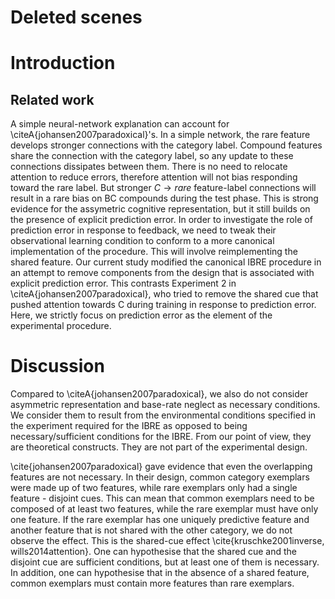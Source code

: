 # Deleted scenes

# Introduction

## Related work

A simple neural-network explanation can account for \citeA{johansen2007paradoxical}'s.
In a simple network, the rare feature develops stronger connections with the category label.
Compound features share the connection with the category label, so any update to these connections dissipates between them.
There is no need to relocate attention to reduce errors, therefore attention will not bias responding toward the rare label.
But stronger $C \to rare$ feature-label connections will result in a rare bias on BC compounds during the test phase.
This is strong evidence for the assymetric cognitive representation, but it still builds on the presence of explicit prediction error.
In order to investigate the role of prediction error in response to feedback, we need to tweak their observational learning condition to conform to a more canonical implementation of the procedure.
This will involve reimplementing the shared feature.
Our current study modified the canonical IBRE procedure in an attempt to remove components from the design that is associated with explicit prediction error.
This contrasts Experiment 2 in \citeA{johansen2007paradoxical}, who tried to remove the shared cue that pushed attention towards C during training in response to prediction error.
Here, we strictly focus on prediction error as the element of the experimental procedure.
<!-- % LD: I will also need to include Experiment 3 listed shared cue condition? -->

# Discussion

Compared to \citeA{johansen2007paradoxical}, we also do not consider asymmetric representation and base-rate neglect as necessary conditions.
We consider them to result from the environmental conditions specified in the experiment required for the IBRE as opposed to being necessary/sufficient conditions for the IBRE.
From our point of view, they are theoretical constructs.
They are not part of the experimental design.

\cite{johansen2007paradoxical} gave evidence that even the overlapping features are not necessary.
In their design, common category exemplars were made up of two features, while rare exemplars only had a single feature - disjoint cues.
This can mean that common exemplars need to be composed of at least two features, while the rare exemplar must have only one feature.
If the rare exemplar has one uniquely predictive feature and another feature that is not shared with the other category, we do not observe the effect.
This is the shared-cue effect \cite{kruschke2001inverse, wills2014attention}.
One can hypothesise that the shared cue and the disjoint cue are sufficient conditions, but at least one of them is necessary.
In addition, one can hypothesise that in the absence of a shared feature, common exemplars must contain more features than rare exemplars.